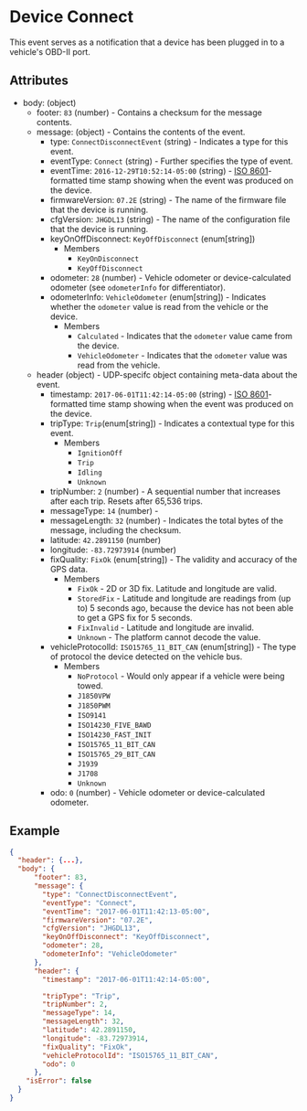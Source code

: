 # Device Connect
This event serves as a notification that a device has been plugged in to a vehicle's OBD-II port.

## Attributes

- body: (object)
  - footer: `83` (number) - Contains a checksum for the message contents.
  - message: (object) - Contains the contents of the event.
    - type: `ConnectDisconnectEvent` (string) - Indicates a type for this event.
    - eventType: `Connect` (string) - Further specifies the type of event.
    - eventTime: `2016-12-29T10:52:14-05:00` (string) - [ISO 8601](https://en.wikipedia.org/wiki/ISO_8601)-formatted time stamp showing when the event was produced on the device.
    - firmwareVersion: `07.2E` (string) - The name of the firmware file that the device is running.
    - cfgVersion: `JHGDL13` (string) - The name of the configuration file that the device is running.
    - keyOnOffDisconnect: `KeyOffDisconnect` (enum[string]) 
      - Members
        - `KeyOnDisconnect`
        - `KeyOffDisconnect`
    - odometer: `28` (number) - Vehicle odometer or device-calculated odometer (see `odometerInfo` for differentiator).
    - odometerInfo: `VehicleOdometer` (enum[string]) - Indicates whether the `odometer` value is read from the vehicle or the device.
      - Members
        - `Calculated` - Indicates that the `odometer` value came from the device.
        - `VehicleOdometer` - Indicates that the `odometer` value was read from the vehicle.
  - header (object) - UDP-specifc object containing meta-data about the event.
    - timestamp: `2017-06-01T11:42:14-05:00` (string) - [ISO 8601](https://en.wikipedia.org/wiki/ISO_8601)-formatted time stamp showing when the event was produced on the device.
    - tripType: `Trip`(enum[string]) - Indicates a contextual type for this event.
      - Members
        - `IgnitionOff`
        - `Trip`
        - `Idling`
        - `Unknown`
    - tripNumber: `2` (number) - A sequential number that increases after each trip. Resets after 65,536 trips.
    - messageType: `14` (number) - 
    - messageLength: `32` (number) - Indicates the total bytes of the message, including the checksum.
    - latitude: `42.2891150` (number)
    - longitude: `-83.72973914` (number)
    - fixQuality: `FixOk` (enum[string]) - The validity and accuracy of the GPS data.
      - Members
        - `FixOk` - 2D or 3D fix. Latitude and longitude are valid.
        - `StoredFix` - Latitude and longitude are readings from (up to) 5 seconds ago, because the device has not been able to get a GPS fix for 5 seconds.
        - `FixInvalid` - Latitude and longitude are invalid.
        - `Unknown` - The platform cannot decode the value.
    - vehicleProtocolId: `ISO15765_11_BIT_CAN` (enum[string]) - The type of protocol the device detected on the vehicle bus.
      - Members
        - `NoProtocol` - Would only appear if a vehicle were being towed. 
        - `J1850VPW`
        - `J1850PWM`
        - `ISO9141`
        - `ISO14230_FIVE_BAWD`
        - `ISO14230_FAST_INIT`
        - `ISO15765_11_BIT_CAN`
        - `ISO15765_29_BIT_CAN`
        - `J1939`
        - `J1708`
        - `Unknown`
    - odo: `0` (number) - Vehicle odometer or device-calculated odometer.


## Example

```json
{
  "header": {...},
  "body": {
      "footer": 83,
      "message": {
        "type": "ConnectDisconnectEvent",
        "eventType": "Connect",
        "eventTime": "2017-06-01T11:42:13-05:00",
        "firmwareVersion": "07.2E",
        "cfgVersion": "JHGDL13",
        "keyOnOffDisconnect": "KeyOffDisconnect",
        "odometer": 28,
        "odometerInfo": "VehicleOdometer"
      },
      "header": {
        "timestamp": "2017-06-01T11:42:14-05:00",

        "tripType": "Trip",
        "tripNumber": 2,
        "messageType": 14,
        "messageLength": 32,
        "latitude": 42.2891150,
        "longitude": -83.72973914,
        "fixQuality": "FixOk",
        "vehicleProtocolId": "ISO15765_11_BIT_CAN",
        "odo": 0
      },
    "isError": false
  }
}
```
